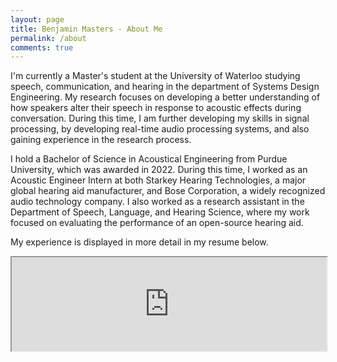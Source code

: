 ```yaml
---
layout: page
title: Benjamin Masters - About Me
permalink: /about
comments: true
---
```


<div class="row justify-content-between">
<div class="col-md-8 pr-5">

<p>I'm currently a Master's student at the University of Waterloo studying speech, communication, and hearing in the department of Systems Design Engineering. My research focuses on developing a better understanding of how speakers alter their speech in response to acoustic effects during conversation. During this time, I am further developing my skills in signal processing, by developing real-time audio processing systems, and also gaining experience in the research process.</p>

<p>I hold a Bachelor of Science in Acoustical Engineering from Purdue University, which was awarded in 2022. During this time, I worked as an Acoustic Engineer Intern at both Starkey Hearing Technologies, a major global hearing aid manufacturer, and Bose Corporation, a widely recognized audio technology company. I also worked as a research assistant in the Department of Speech, Language, and Hearing Science, where my work focused on evaluating the performance of an open-source hearing aid.</p>

<p>My experience is displayed in more detail in my resume below.</p>

<iframe onload="resizeIframe(this)" src="https://drive.google.com/file/d/1ilkbCXXVvA8BDGp_cSN1dH9yBsWg-mqm/preview" width="100%" allow="autoplay"></iframe>

<script type="text/javascript">
  function resizeIframe(iframe) {
    iframe.height = iframe.contentWindow.document.documentElement.scrollHeight + "px";
  }
</script> 

</div>
</div>
